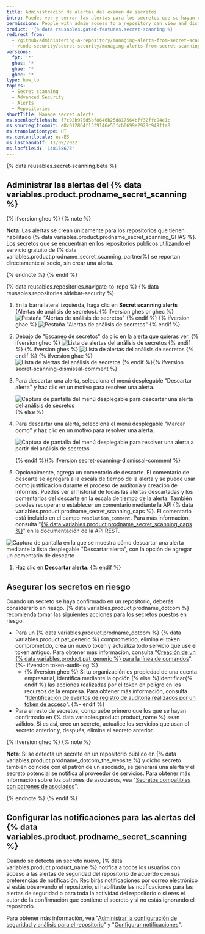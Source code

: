 ```yaml
---
title: Administración de alertas del examen de secretos
intro: Puedes ver y cerrar las alertas para los secretos que se hayan revisado en tu repositorio.
permissions: People with admin access to a repository can view and dismiss alerts.
product: '{% data reusables.gated-features.secret-scanning %}'
redirect_from:
  - /github/administering-a-repository/managing-alerts-from-secret-scanning
  - /code-security/secret-security/managing-alerts-from-secret-scanning
versions:
  fpt: '*'
  ghes: '*'
  ghae: '*'
  ghec: '*'
type: how_to
topics:
  - Secret scanning
  - Advanced Security
  - Alerts
  - Repositories
shortTitle: Manage secret alerts
ms.openlocfilehash: f7c92b975d5bf8646b25d817564bff32ffc94e1c
ms.sourcegitcommit: e8c012864f13f9146e53fcb0699e2928c949ffa8
ms.translationtype: HT
ms.contentlocale: es-ES
ms.lasthandoff: 11/09/2022
ms.locfileid: '148158673'
---
```

{% data reusables.secret-scanning.beta %}

## Administrar las alertas del {% data variables.product.prodname_secret_scanning %}

{% ifversion ghec %} {% note %}

**Nota**: Las alertas se crean únicamente para los repositorios que tienen habilitado {% data variables.product.prodname_secret_scanning_GHAS %}. Los secretos que se encuentran en los repositorios públicos utilizando el servicio gratuito de {% data variables.product.prodname_secret_scanning_partner%} se reportan directamente al socio, sin crear una alerta.

{% endnote %} {% endif %}

{% data reusables.repositories.navigate-to-repo %} {% data reusables.repositories.sidebar-security %}
1. En la barra lateral izquierda, haga clic en **Secret scanning alerts** (Alertas de análisis de secretos).
   {% ifversion ghes or ghec %} ![Pestaña "Alertas de análisis de secretos"](/assets/images/help/repository/sidebar-secrets.png) {% endif %} {% ifversion ghae %} ![Pestaña "Alertas de análisis de secretos"](/assets/images/enterprise/github-ae/repository/sidebar-secrets-ghae.png) {% endif %}
1. Debajo de "Escaneo de secretos" da clic en la alerta que quieras ver.
   {% ifversion ghec %} ![Lista de alertas del análisis de secretos](/assets/images/help/repository/secret-scanning-click-alert.png) {% endif %} {% ifversion ghes %} ![Lista de alertas del análisis de secretos](/assets/images/help/repository/secret-scanning-click-alert-ghe.png) {% endif %} {% ifversion ghae %} ![Lista de alertas del análisis de secretos](/assets/images/enterprise/github-ae/repository/secret-scanning-click-alert-ghae.png) {% endif %}{% ifversion secret-scanning-dismissal-comment %}
1. Para descartar una alerta, selecciona el menú desplegable "Descartar alerta" y haz clic en un motivo para resolver una alerta.

   ![Captura de pantalla del menú desplegable para descartar una alerta del análisis de secretos](/assets/images/help/repository/secret-scanning-dismiss-alert.png){% else %}
1. Para descartar una alerta, selecciona el menú desplegable "Marcar como" y haz clic en un motivo para resolver una alerta. 
  
   ![Captura de pantalla del menú desplegable para resolver una alerta a partir del análisis de secretos](/assets/images/enterprise/3.2/repository/secret-scanning-resolve-alert-ghe.png)

   {% endif %}{% ifversion secret-scanning-dismissal-comment %}
1. Opcionalmente, agrega un comentario de descarte. El comentario de descarte se agregará a la escala de tiempo de la alerta y se puede usar como justificación durante el proceso de auditoría y creación de informes. Puedes ver el historial de todas las alertas descartadas y los comentarios del descarte en la escala de tiempo de la alerta. También puedes recuperar o establecer un comentario mediante la API {% data variables.product.prodname_secret_scanning_caps %}. El comentario está incluido en el campo `resolution_comment`. Para más información, consulta "[{% data variables.product.prodname_secret_scanning_caps %}](/rest/secret-scanning#update-a-secret-scanning-alert)" en la documentación de la API REST.

  ![Captura de pantalla en la que se muestra cómo descartar una alerta mediante la lista desplegable "Descartar alerta", con la opción de agregar un comentario de descarte](/assets/images/help/repository/secret-scanning-dismissal-comment.png)

1. Haz clic en **Descartar alerta**.
{% endif %}

## Asegurar los secretos en riesgo

Cuando un secreto se haya confirmado en un repositorio, deberás considerarlo en riesgo. {% data variables.product.prodname_dotcom %} recomienda tomar las siguientes acciones para los secretos puestos en riesgo:

- Para un {% data variables.product.prodname_dotcom %} {% data variables.product.pat_generic %} comprometido, elimina el token comprometido, crea un nuevo token y actualiza todo servicio que use el token antiguo. Para obtener más información, consulta "[Creación de un {% data variables.product.pat_generic %} para la línea de comandos](/github/authenticating-to-github/creating-a-personal-access-token-for-the-command-line)".
{%- ifversion token-audit-log %}
  - {% ifversion ghec %} Si tu organización es propiedad de una cuenta empresarial, identifica mediante la opción {% else %}Identificar{% endif %} las acciones realizadas por el token en peligro en los recursos de la empresa. Para obtener más información, consulta "[Identificación de eventos de registro de auditoría realizados por un token de acceso](/admin/monitoring-activity-in-your-enterprise/reviewing-audit-logs-for-your-enterprise/identifying-audit-log-events-performed-by-an-access-token)".
{%- endif %}
- Para el resto de secretos, compruebe primero que los que se hayan confirmado en {% data variables.product.product_name %} sean válidos. Si es así, cree un secreto, actualice los servicios que usan el secreto anterior y, después, elimine el secreto anterior.

{% ifversion ghec %} {% note %}

**Nota**: Si se detecta un secreto en un repositorio público en {% data variables.product.prodname_dotcom_the_website %} y dicho secreto también coincide con el patrón de un asociado, se generará una alerta y el secreto potencial se notifica al proveedor de servicios. Para obtener más información sobre los patrones de asociados, vea "[Secretos compatibles con patrones de asociados](/code-security/secret-scanning/secret-scanning-patterns#supported-secrets-for-partner-patterns)".

{% endnote %} {% endif %}

## Configurar las notificaciones para las alertas del {% data variables.product.prodname_secret_scanning %}

Cuando se detecta un secreto nuevo, {% data variables.product.product_name %} notifica a todos los usuarios con acceso a las alertas de seguridad del repositorio de acuerdo con sus preferencias de notificación. Recibirás notificaciones por correo electrónico si estás observando el repositorio, si habilitaste las notificaciones para las alertas de seguridad o para toda la actividad del repositorio o si eres el autor de la confirmación que contiene el secreto y si no estás ignorando el repositorio.

Para obtener más información, vea "[Administrar la configuración de seguridad y análisis para el repositorio](/github/administering-a-repository/managing-security-and-analysis-settings-for-your-repository#granting-access-to-security-alerts)" y "[Configurar notificaciones](/github/managing-subscriptions-and-notifications-on-github/configuring-notifications#configuring-your-watch-settings-for-an-individual-repository)".
